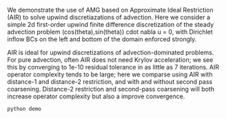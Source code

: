We demonstrate the use of AMG based on Approximate Ideal Restriction
(AIR) to solve upwind discretiazations of advection. Here we consider
a simple 2d first-order upwind finite difference discretization of
the steady advection problem
    (cos(theta),sin(theta)) cdot nabla u = 0,
with Dirichlet inflow BCs on the left and bottom of the domain
enforced strongly.

AIR is ideal for upwind discretizations of advection-dominated problems.
For pure advection, often AIR does not need Krylov acceleration; we see
this by converging to 1e-10 residual tolerance in as little as 7
iterations. AIR operator complexity tends to be large; here we comparse
using AIR with distance-1 and distance-2 restriction, and with and
without second pass coarsening. Distance-2 restriction and second-pass
coarsening will both increase operator complexity but also a improve
convergence.
```python
python demo
```
